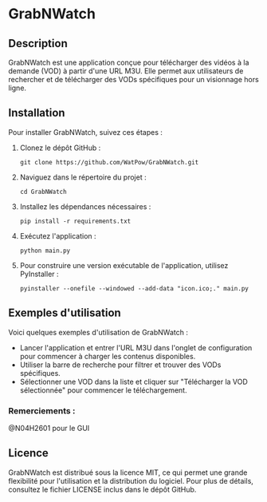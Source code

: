 # GrabNWatch

## Description
GrabNWatch est une application conçue pour télécharger des vidéos à la demande (VOD) à partir d'une URL M3U. Elle permet aux utilisateurs de rechercher et de télécharger des VODs spécifiques pour un visionnage hors ligne.

## Installation
Pour installer GrabNWatch, suivez ces étapes :

1. Clonez le dépôt GitHub :
   ```
   git clone https://github.com/WatPow/GrabNWatch.git
   ```
2. Naviguez dans le répertoire du projet :
   ```
   cd GrabNWatch
   ```
3. Installez les dépendances nécessaires :
   ```
   pip install -r requirements.txt
   ```
4. Exécutez l'application :
   ```
   python main.py
   ```
5. Pour construire une version exécutable de l'application, utilisez PyInstaller :
   ```
   pyinstaller --onefile --windowed --add-data "icon.ico;." main.py
   ```

## Exemples d'utilisation
Voici quelques exemples d'utilisation de GrabNWatch :

- Lancer l'application et entrer l'URL M3U dans l'onglet de configuration pour commencer à charger les contenus disponibles.
- Utiliser la barre de recherche pour filtrer et trouver des VODs spécifiques.
- Sélectionner une VOD dans la liste et cliquer sur "Télécharger la VOD sélectionnée" pour commencer le téléchargement.

### Remerciements :
@N04H2601 pour le GUI

## Licence
GrabNWatch est distribué sous la licence MIT, ce qui permet une grande flexibilité pour l'utilisation et la distribution du logiciel. Pour plus de détails, consultez le fichier LICENSE inclus dans le dépôt GitHub.
